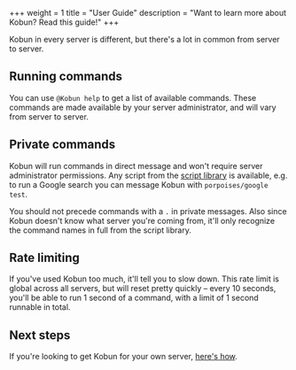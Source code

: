 +++
weight = 1
title = "User Guide"
description = "Want to learn more about Kobun? Read this guide!"
+++

Kobun in every server is different, but there's a lot in common from server to server.

## Running commands

You can use `@Kobun help` to get a list of available commands. These commands are made available by your server administrator, and will vary from server to server.

## Private commands

Kobun will run commands in direct message and won't require server administrator permissions. Any script from the [script library](/scripts) is available, e.g. to run a Google search you can message Kobun with `porpoises/google test`.

<div class="alert alert-info">You should not precede commands with a <code>.</code> in private messages. Also since Kobun doesn't know what server you're coming from, it'll only recognize the command names in full from the script library.</div>

## Rate limiting

If you've used Kobun too much, it'll tell you to slow down. This rate limit is global across all servers, but will reset pretty quickly – every 10 seconds, you'll be able to run 1 second of a command, with a limit of 1 second runnable in total.

## Next steps

If you're looking to get Kobun for your own server, [here's how](https://discordapp.com/oauth2/authorize?client_id=315169774688534530&scope=bot&redirect_uri=https%3A%2F%2Fkobun.company%2F_oauthcallback.html&access_type=offline&response_type=token).
